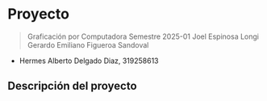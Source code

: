 # Proyecto

> Graficación por Computadora
> Semestre 2025-01
> Joel Espinosa Longi
> Gerardo Emiliano Figueroa Sandoval

- Hermes Alberto Delgado Diaz, 319258613

## Descripción del proyecto